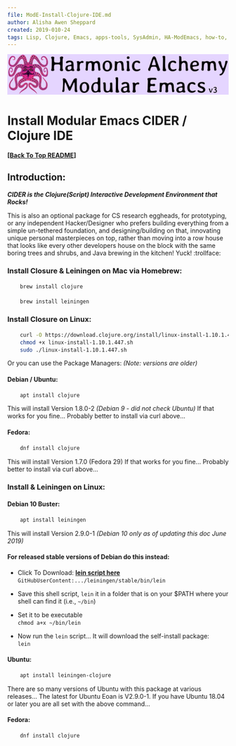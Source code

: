 ```yaml
---
file: ModE-Install-Clojure-IDE.md
author: Alisha Awen Sheppard
created: 2019-010-24
tags: Lisp, Clojure, Emacs, apps-tools, SysAdmin, HA-ModEmacs, how-to, README 
---
```

<!-- #Clojure #Emacs #apps-tools #SysAdmin #HA-ModEmacs #how-to #README -->

![Banner](./media/Modular-Emacs-Github-Banner-v3.png)

# Install Modular Emacs CIDER / Clojure IDE

**[\[Back To Top README\]](../README.md)**

## Introduction:

**_CIDER is the Clojure(Script) Interactive Development Environment that Rocks!_**

This is also an optional package for CS research eggheads, for prototyping, or any independent Hacker/Designer who prefers building everything from a simple un-tethered foundation, and designing/building on that, innovating unique personal masterpieces on top, rather than moving into a row house that looks like every other developers house on the block with the same boring trees and shrubs, and Java brewing in the kitchen! Yuck! :trollface:

### Install Closure & Leiningen on Mac via Homebrew:

```bash
    brew install clojure

    brew install leiningen
```

### Install Closure on Linux:

```bash
    curl -O https://download.clojure.org/install/linux-install-1.10.1.447.sh
    chmod +x linux-install-1.10.1.447.sh
    sudo ./linux-install-1.10.1.447.sh
```

Or you can use the Package Managers: _(Note: versions are older)_  

#### Debian / Ubuntu: ####

```bash
    apt install clojure
```

This will install Version 1.8.0-2 _(Debian 9 - did not check Ubuntu)_ If that works for you fine... Probably better to install via curl above...

#### Fedora: ####

```bash
    dnf install clojure
```

This will install Version 1.7.0 (Fedora 29) If that works for you fine... Probably better to install via curl above...

### Install & Leiningen on Linux:

#### Debian 10 Buster:

```bash
    apt install leiningen
```

This will install Version 2.9.0-1 _(Debian 10 only as of updating this doc June 2019)_  

#### For released stable versions of Debian do this instead:

- Click To Download: **[lein script here](https://raw.githubusercontent.com/technomancy/leiningen/stable/bin/lein)** `GitHubUserContent:.../leiningen/stable/bin/lein`

- Save this shell script, `lein` it in a folder that is on your $PATH where your shell can find it (i.e.,  `~/bin`)

- Set it to be executable  
  `chmod a+x ~/bin/lein`

- Now run the `lein` script...  It will download the self-install package:  
  `lein`

#### Ubuntu:

```bash
    apt install leiningen-clojure
```

There are so many versions of Ubuntu with this package at various releases... The latest for Ubuntu Eoan is V2.9.0-1.  If you have Ubuntu 18.04 or later you are all set with the above command...

#### Fedora:

```bash
    dnf install clojure
```
